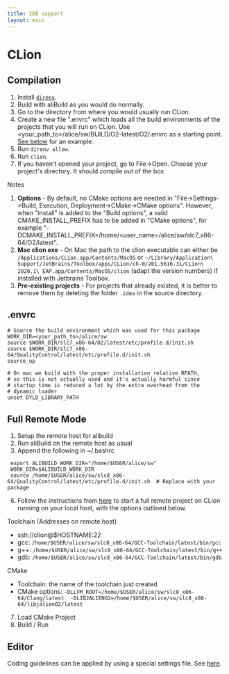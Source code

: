 ```yaml
---
title: IDE support
layout: main
---
```


CLion
=====

Compilation
-----------

1. Install [`direnv`](https://direnv.net/docs/installation.html).
2. Build with aliBuild as you would do normally.
3. Go to the directory from where you would usually run CLion.
4. Create a new file ".envrc" which loads all the build environments of the projects that you will run on CLion. Use <your_path_to>/alice/sw/BUILD/O2-latest/O2/.envrc as a starting point. [See below](#.envrc) for an example.
5. Run `direnv allow`.
6. Run `clion`.
7. If you haven't opened your project, go to File->Open. Choose your project's directory. It should compile out of the box.

Notes

1. **Options** - By default, no CMake options are needed in "File->Settings->Build, Execution, Deployment->CMake->CMake options". However, when "install" is added to the "Build options", a valid CMAKE_INSTALL_PREFIX has to be added in "CMake options", for example "-DCMAKE_INSTALL_PREFIX=/home/<user_name>/alice/sw/slc7_x86-64/O2/latest".
2. **Mac clion exe** - On Mac the path to the clion executable can either be `/Applications/CLion.app/Contents/MacOS` or `~/Library/Application\ Support/JetBrains/Toolbox/apps/CLion/ch-0/201.5616.31/CLion\ 2020.1\ EAP.app/Contents/MacOS/clion` (adapt the version numbers) if installed with Jetbrains Toolbox.
3. **Pre-existing projects** - For projects that already existed, it is better to remove them by deleting the folder `.idea` in the source directory.

.envrc
------
```
# Source the build environment which was used for this package
WORK_DIR=<your_path_to>/alice/sw
source $WORK_DIR/slc7_x86-64/O2/latest/etc/profile.d/init.sh
source $WORK_DIR/slc7_x86-64/QualityControl/latest/etc/profile.d/init.sh
source_up

# On mac we build with the proper installation relative RPATH,
# so this is not actually used and it's actually harmful since
# startup time is reduced a lot by the extra overhead from the 
# dynamic loader
unset DYLD_LIBRARY_PATH
```

Full Remote Mode
----------------

1. Setup the remote host for alibuild
2. Run aliBuild on the remote host as usual
5. Append the following in ~/.bashrc
```
 export ALIBUILD_WORK_DIR="/home/$USER/alice/sw"
 WORK_DIR=$ALIBUILD_WORK_DIR
 source /home/$USER/alice/sw/slc8_x86-64/QualityControl/latest/etc/profile.d/init.sh  # Replace with your package
```
6. Follow the instructions from [here](https://www.jetbrains.com/help/clion/remote-projects-support.html) to start a full remote project on CLion running on your local host, with the options outlined below. 

  Toolchain (Addresses on remote host)
  - ssh://clion@$HOSTNAME:22
  - gcc: `/home/$USER/alice/sw/slc8_x86-64/GCC-Toolchain/latest/bin/gcc`
  - g++: `/home/$USER/alice/sw/slc8_x86-64/GCC-Toolchain/latest/bin/g++`
  - gdb: `/home/$USER/alice/sw/slc8_x86-64/GCC-Toolchain/latest/bin/gdb`
  
  CMake
  - Toolchain: the name of the toolchain just created
  - CMake options: `-DLLVM_ROOT=/home/$USER/alice/sw/slc8_x86-64/Clang/latest  -DLIBJALIENO2=/home/$USER/alice/sw/slc8_x86-64/libjalienO2/latest`
7. Load CMake Project
8. Build / Run


Editor
------

Coding guidelines can be applied by using a special settings file. See [here](https://github.com/AliceO2Group/CodingGuidelines#clion).
